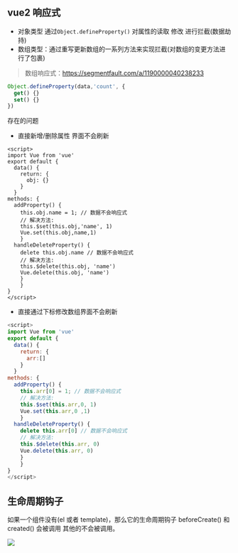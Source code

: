 ## vue2 响应式

- 对象类型 通过`Object.defineProperty()` 对属性的读取 修改 进行拦截(数据劫持)
- 数组类型：通过重写更新数组的一系列方法来实现拦截(对数组的变更方法进行了包裹)

> 数组响应式：https://segmentfault.com/a/1190000040238233

```js
Object.defineProperty(data,'count', {
  get() {}
  set() {}
})
```

存在的问题

- 直接新增/删除属性 界面不会刷新

```vue
<script>
import Vue from 'vue'
export default {
  data() {
    return: {
      obj: {}
    }
  }
methods: {
  addProperty() {
  	this.obj.name = 1; // 数据不会响应式
    // 解决方法:
    this.$set(this.obj,'name', 1)
    Vue.set(this.obj,name,1)
	}
  handleDeleteProperty() {
    delete this.obj.name // 数据不会响应式
    // 解决方法:
    this.$delete(this.obj, 'name')
    Vue.delete(this.obj, 'name')
  	}
	}
}
</script>
```

- 直接通过下标修改数组界面不会刷新

```js
<script>
import Vue from 'vue'
export default {
  data() {
    return: {
      arr:[]
    }
  }
methods: {
  addProperty() {
  	this.arr[0] = 1; // 数据不会响应式
    // 解决方法:
    this.$set(this.arr,0, 1)
    Vue.set(this.arr,0 ,1)
	}
  handleDeleteProperty() {
    delete this.arr[0] // 数据不会响应式
    // 解决方法:
    this.$delete(this.arr, 0)
    Vue.delete(this.arr, 0)
  	}
	}
}
</script>
```

## 生命周期钩子

如果一个组件没有(el 或者 template)，那么它的生命周期钩子 beforeCreate() 和 created() 会被调用 其他的不会被调用。

<img src="/images/lifecycle.png">
